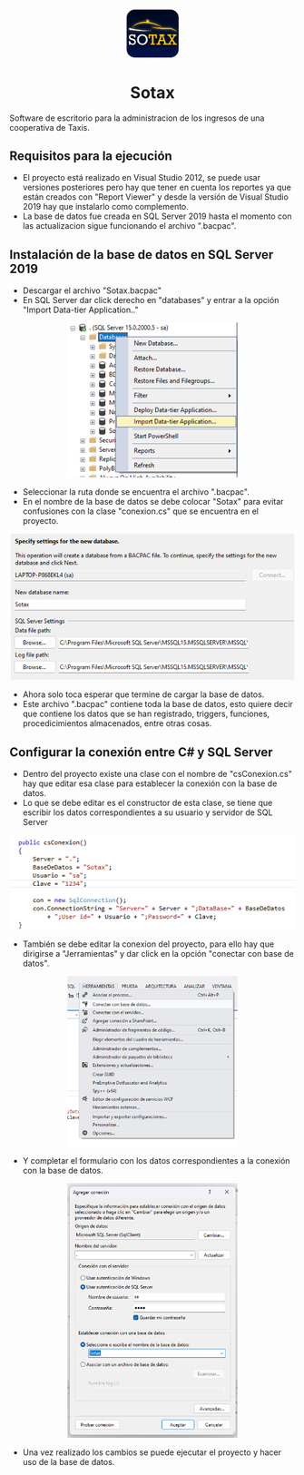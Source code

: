 <p align="center">
  <img alt="Logo Sotax" src="assets/Images/Logo-Programa-Taxi.png" width="100px" />
  <h1 align="center">Sotax</h1>
</p>
Software de escritorio para la administracion de los ingresos de una cooperativa de Taxis.

## Requisitos para la ejecución
- El proyecto está realizado en Visual Studio 2012, se puede usar versiones posteriores pero hay que tener en cuenta los reportes ya que están creados con "Report Viewer" y desde la versión de Visual Studio 2019 hay que instalarlo como complemento. 
- La base de datos fue creada en SQL Server 2019 hasta el momento con las actualizacion sigue funcionando el archivo ".bacpac".

## Instalación de la base de datos en SQL Server 2019
- Descargar el archivo "Sotax.bacpac"
- En SQL Server dar click derecho en "databases" y entrar a la opción "Import Data-tier Application.."

<p align="center">
<img alt="Logo Sotax" src="assets/Images/cap1.png" width="300px" />
</p>

- Seleccionar la ruta donde se encuentra el archivo ".bacpac".
- En el nombre de la base de datos se debe colocar "Sotax" para evitar confusiones con la clase "conexion.cs" que se encuentra en el proyecto.

<p align="center">
<img alt="Logo Sotax" src="assets/Images/cap2.png" width="500px" />
</p>

- Ahora solo toca esperar que termine de cargar la base de datos.
- Este archivo ".bacpac" contiene toda la base de datos, esto quiere decir que contiene los datos que se han registrado, triggers, funciones, procedicimientos almacenados, entre otras cosas.

## Configurar la conexión entre C# y SQL Server
- Dentro del proyecto existe una clase con el nombre de "csConexion.cs" hay que editar esa clase para establecer la conexión con la base de datos.
- Lo que se debe editar es el constructor de esta clase, se tiene que escribir los datos correspondientes a su usuario y servidor de SQL Server

<p align="center">
<img alt="Logo Sotax" src="assets/Images/cap3.png" width="500px" />
</p>

- También se debe editar la conexion del proyecto, para ello hay que dirigirse a "Jerramientas" y dar click en la opción "conectar con base de datos".

<p align="center">
<img alt="Logo Sotax" src="assets/Images/cap4.png" width="300px" />
</p>

- Y completar el formulario con los datos correspondientes a la conexión con la base de datos.

<p align="center">
<img alt="Logo Sotax" src="assets/Images/cap5.png" width="300px" />
</p>

- Una vez realizado los cambios se puede ejecutar el proyecto y hacer uso de la base de datos.

